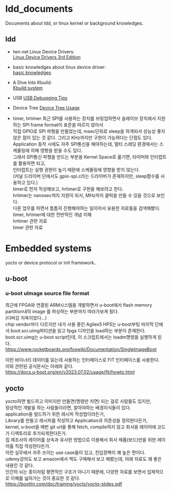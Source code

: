 # ldd_documents
Documents about ldd, or linux kernel or background knowledges.


## ldd
 - lwn net Linux Device Drivers:  
[Linux Device Drivers 3rd Edition](https://lwn.net/Kernel/LDD3/)

 - basic knowledges about linux device driver:    
[basic knowledges](https://tldp.org/LDP/lkmpg/2.6/html/lkmpg.html#AEN121)

 - A Dive Into Kbuild:  
[Kbuild system](https://events19.linuxfoundation.org/wp-content/uploads/2017/11/A-Dive-into-Kbuild-Cao-Jin-Fujitsu.pdf)

 - USB
 [USB Debugging Tips](https://elinux.org/images/1/17/USB_Debugging_and_Profiling_Techniques.pdf)

 - Device Tree
[Device Tree Usage](https://elinux.org/Device_Tree_Usage)

 - timer, hrtimer
최근 SPI를 사용하는 장치를 브링업하면서 슬레이브 장치에서 지원하는 SPI frame format이 표준을 따르지 않아서  
직접 GPIO로 SPI 파형을 만들었는데, msec단위로 sleep을 하게되서 성능상 좋지 않은 점이 있는 것 같다. 그리고 KHz까지만 구현이 가능하다는 단점도 있다.  
Application 동작 시에도 자주 SPI통신을 해야하는데, 멀티 스레딩 환경에서는 스케줄링에 의해 영향을 받을 수도 있다.  
그래서 SPI통신 파형을 만드는 부분을 Kernel Space로 옮기면, 타이머와 인터럽트를 활용하면 되고,  
인터럽트는 실행 권한이 높기 때문에 스케줄링에 영향을 받지 않는다.  
(커널 드라이버 단에서도 gpio-spi.c라는 드라이버가 존재하지만, sleep함수를 사용하고 있다.)  
timer로 먼저 작성해보고, hrtimer로 구현을 해보려고 한다.  
hrtimer는 nanosec까지 지원이 되서, MHz까지 클럭을 만들 수 있을 것으로 보인다.  
다른 업무를 하면서 틈틈히 진행해야하는 일이어서 유용한 자료들을 검색해봤다.  
timer, hrtimer에 대한 전반적인 개념 이해  
[](https://yohda.tistory.com/entry/%EB%A6%AC%EB%88%85%EC%8A%A4-%EC%BB%A4%EB%84%90-Timer-high-resolution-timer)
[](https://m.blog.naver.com/PostView.naver?isHttpsRedirect=true&blogId=moony6463&logNo=10187067717)
[](https://velog.io/@quine/%ED%83%80%EC%9D%B4%EB%A8%B8-%EB%93%9C%EB%9D%BC%EC%9D%B4%EB%B2%84timer-hrtimer)
hrtimer 관련 자료  
[](https://stackoverflow.com/questions/54777424/using-hrtimers-in-the-linux-kernel)
[](https://docs.kernel.org/timers/hrtimers.html)
timer 관련 자료  
[](https://embetronicx.com/tutorials/linux/device-drivers/using-high-resolution-timer-in-linux-device-driver/)
  

# Embedded systems
yocto or device protocol or init framework..

## u-boot
### u-boot uImage source file format  
최근에 FPGA와 연결된 ARM시스템을 개발하면서 u-boot에서 flash memory partition내의 image 를 파싱하는 부분까지 따라가보게 됬다.  
(디버깅 지옥이었다...)  
chip vendor마다 다르지만 내가 사용 중인 Agilex5 HPS는 u-boot부팅 마지막 단에서 boot.scr.uimg파티션을 읽고 fpga 디자인을 load하는 부분이 존재한다.  
boot.scr.uimg는 u-boot script인데, 이 스크립트에서는 loadm명령을 실행하게 된다.  
https://www.rocketboards.org/foswiki/Documentation/SingleImageBoot

이런 바이너리 데이터를 읽는데 사용하는 인터페이스로 FIT 인터페이스를 사용한다.  
이와 관련된 공식문서는 아래와 같다.  
https://docs.u-boot.org/en/v2023.07.02/usage/fit/howto.html


## yocto
yocto하면 빌드하고 이미지만 만들면(명령만 치면) 되는 걸로 사람들도 있지만,  
정상적인 개발을 하는 사람들이라면, 알아야하는 배경지식들이 있다.  
application을 빌드하기 위한 레시피 작성법이라든가,  
Library를 만들고 레시피를 작성하고 Application과 의존성을 정의한다든가,  
kernel, u-boot을 매번 git url을 통해 fetch, compile하지 않고 회사용 레이어에 코드가 디렉토리로 추가되게한다든가.  
칩 제조사의 레이어를 상속과 유사한 방법으로 이용해서 회사 제품(보드)만을 위한 레이어를 직접 작성한다든가.  
이런 실무에서 자주 쓰이는 use case들이 있고, 진입장벽이 꽤 높은 편이다.  
udemy강의도 보고 amazon에서 책도 구매해서 보고 해봤는데, 아래 자료도 꽤 좋은 내용인 것 같다.  
인간의 뇌는 종이처럼 평면적인 구조가 아니기 때문에, 다양한 자료를 보면서 입체적으로 이해를 넓혀가는 것이 중요한 것 같다.  
https://bootlin.com/doc/training/yocto/yocto-slides.pdf



